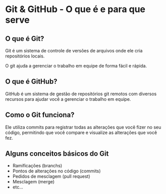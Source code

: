 # Git & GitHub - O que é e para que serve

## O que é Git?

Git é um sistema de controle de versões de arquivos onde ele cria repositórios locais.

O git ajuda a gerenciar o trabalho em equipe de forma fácil e rápida.

## O que é GitHub?

GitHub é um sistema de gestão de repositórios git remotos com diversos recursos para ajudar você a gerenciar o trabalho em equipe.

## Como o Git funciona?

Ele utiliza commits para registrar todas as alterações que você fizer no seu código, permitindo que você compare e visualize as alterações que você fez.

## Alguns conceitos básicos do Git

- Ramificações (branchs)
- Pontos de alterações no código (commits)
- Pedidos de mesclagem (pull request)
- Mesclagem (merge)
- etc...
